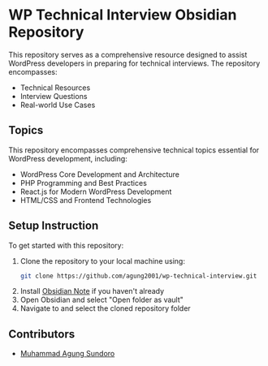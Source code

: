 # WP Technical Interview Obsidian Repository

This repository serves as a comprehensive resource designed to assist WordPress developers in preparing for technical interviews. The repository encompasses:
- Technical Resources
- Interview Questions
- Real-world Use Cases

## Topics
This repository encompasses comprehensive technical topics essential for WordPress development, including:

- WordPress Core Development and Architecture
- PHP Programming and Best Practices
- React.js for Modern WordPress Development
- HTML/CSS and Frontend Technologies

## Setup Instruction
To get started with this repository:

1. Clone the repository to your local machine using:
   ```bash
   git clone https://github.com/agung2001/wp-technical-interview.git
   ```
2. Install [Obsidian Note](https://obsidian.md) if you haven't already
3. Open Obsidian and select "Open folder as vault"
4. Navigate to and select the cloned repository folder

## Contributors
- [Muhammad Agung Sundoro](https://agungsundoro.com)
